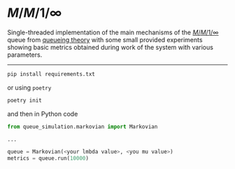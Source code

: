 # $M/M/1/\infty$
Single-threaded implementation of the main mechanisms of the [$M/M/1/\infty$](https://en.wikipedia.org/wiki/M/M/1_queue) queue from [queueing theory](https://en.wikipedia.org/wiki/Queueing_theory) with some small provided experiments showing basic metrics obtained during work of the system with various parameters.

---
```bash
pip install requirements.txt
```
or using `poetry`
```bash
poetry init
```
and then in Python code
```Python
from queue_simulation.markovian import Markovian

...

queue = Markovian(<your lmbda value>, <you mu value>)
metrics = queue.run(10000)
```